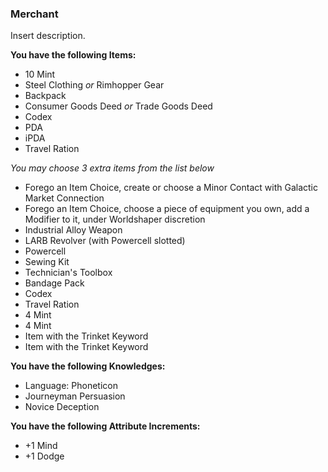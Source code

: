 ### Merchant
Insert description.

__You have the following Items:__
- 10 Mint
- Steel Clothing *or* Rimhopper Gear
- Backpack
- Consumer Goods Deed *or* Trade Goods Deed
- Codex
- PDA
- iPDA
- Travel Ration

_You may choose 3 extra items from the list below_
- Forego an Item Choice, create or choose a Minor Contact with Galactic Market Connection
- Forego an Item Choice, choose a piece of equipment you own, add a Modifier to it, under Worldshaper discretion
- Industrial Alloy Weapon
- LARB Revolver (with Powercell slotted)
- Powercell
- Sewing Kit
- Technician's Toolbox
- Bandage Pack
- Codex
- Travel Ration
- 4 Mint
- 4 Mint
- Item with the Trinket Keyword
- Item with the Trinket Keyword


__You have the following Knowledges:__
- Language: Phoneticon
- Journeyman Persuasion
- Novice Deception


__You have the following Attribute Increments:__
- +1 Mind
- +1 Dodge